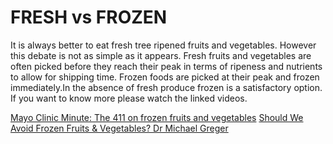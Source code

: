 # FRESH vs FROZEN

It is always better to eat fresh tree ripened fruits and vegetables. However this debate is not as simple as it appears. Fresh fruits and vegetables are often picked before they reach their peak in terms of ripeness and nutrients to allow for shipping time. Frozen foods are picked at their peak and frozen immediately.In the absence of fresh produce frozen is a satisfactory option. If you want to know more please  watch the linked videos.

[Mayo Clinic Minute: The 411 on frozen fruits and vegetables](https://youtu.be/iJC79luXeyM)
[Should We Avoid Frozen Fruits & Vegetables? Dr Michael Greger](https://youtu.be/43FoU_U5jhE)